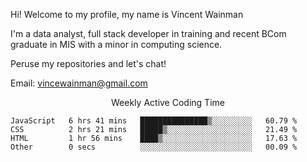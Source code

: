 Hi! Welcome to my profile, my name is Vincent Wainman

I'm a data analyst, full stack developer in training and recent BCom graduate in MIS with a minor in computing science. 

Peruse my repositories and let's chat!

Email: vincewainman@gmail.com

<p align="center"> Weekly Active Coding Time </p>
<!--START_SECTION:waka-->

```text
JavaScript   6 hrs 41 mins   ███████████████▒░░░░░░░░░   60.79 %
CSS          2 hrs 21 mins   █████▒░░░░░░░░░░░░░░░░░░░   21.49 %
HTML         1 hr 56 mins    ████▒░░░░░░░░░░░░░░░░░░░░   17.63 %
Other        0 secs          ░░░░░░░░░░░░░░░░░░░░░░░░░   00.09 %
```

<!--END_SECTION:waka-->
